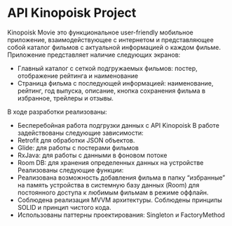 # API Kinopoisk Project
Kinopoisk Movie это функциональное user-friendly мобильное приложение, взаимодействующее с интернетом и представляющее собой
каталог фильмов с актуальной информацией о каждом фильме.
Приложение представляет наличие следующих экранов:
- Главный каталог с сеткой подгружаемых фильмов: постер, отображение рейтинга и наименование
- Страница фильма с последующей информацией: наименование, рейтинг, год выпуска, описание, кнопка сохранения фильма в избранное, трейлеры и отзывы.

В ходе разработки реализованы:
- Бесперебойная работа подгрузки данных с API Kinopoisk
В работе задействованы следующие зависимости:
- Retrofit для обработки JSON объектов.
- Glide: для работы с постерами фильмов
- RxJava: для работы с данными в фоновом потоке
- Room DB: для хранения определенных данных на устройстве
Реализованы следующие функции:
- Реализована возможность добавления фильма в папку “избранные” на память устройства в системную базу данных (Room)
для постоянного доступа к любимым фильмам в режиме оффлайн.
- Соблюдена реализация MVVM архитектуры. Соблюдены принципы SOLID и принцип чистого кода.
- Использованы паттерны проектирования: Singleton и FactoryMethod
